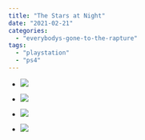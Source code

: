 ```yaml
---
title: "The Stars at Night"
date: "2021-02-21"
categories: 
  - "everybodys-gone-to-the-rapture"
tags: 
  - "playstation"
  - "ps4"
---
```


- [![](images/Everybodys-Gone-To-The-Rapture™_20210221081333-1024x576.jpg)](http://davidpeach.co.uk/wp-content/uploads/2021/02/Everybodys-Gone-To-The-Rapture™_20210221081333-scaled-1.jpg)
    
- [![](images/Everybodys-Gone-To-The-Rapture™_20210221080852-1024x576.jpg)](http://davidpeach.co.uk/wp-content/uploads/2021/02/Everybodys-Gone-To-The-Rapture™_20210221080852-scaled-1.jpg)
    
- [![](images/Everybodys-Gone-To-The-Rapture™_20210221080749-1024x576.jpg)](http://davidpeach.co.uk/wp-content/uploads/2021/02/Everybodys-Gone-To-The-Rapture™_20210221080749-scaled-1.jpg)
    
- [![](images/Everybodys-Gone-To-The-Rapture™_20210221081014-1024x576.jpg)](http://davidpeach.co.uk/wp-content/uploads/2021/02/Everybodys-Gone-To-The-Rapture™_20210221081014-scaled-1.jpg)
